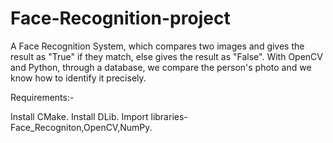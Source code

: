 # Face-Recognition-project
A Face Recognition System, which compares two images and gives the result as "True" if they match, else gives the result as "False".
With OpenCV and Python, through a database, we compare the person's photo and we know how to identify it precisely.

Requirements:-

Install CMake.
Install DLib.
Import libraries-Face_Recogniton,OpenCV,NumPy.
